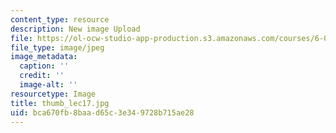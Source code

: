 ```yaml
---
content_type: resource
description: New image Upload
file: https://ol-ocw-studio-app-production.s3.amazonaws.com/courses/6-002-circuits-and-electronics-spring-2007/bca670fb8baad65c3e349728b715ae28_thumb_lec17.jpg
file_type: image/jpeg
image_metadata:
  caption: ''
  credit: ''
  image-alt: ''
resourcetype: Image
title: thumb_lec17.jpg
uid: bca670fb-8baa-d65c-3e34-9728b715ae28
---
```

